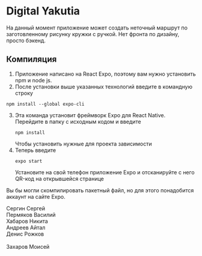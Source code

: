 # Digital Yakutia
На данный момент приложение может создать неточный маршрут по заготовленному рисунку кружки с ручкой. Нет фронта по дизайну, просто бэкенд.

## Компиляция
1. Приложение написано на React Expo, поэтому вам нужно установить npm и node js. <br>
2. После установки выше указанных технологий введите в командную строку
  ```
  npm install --global expo-cli
  ```
3. Эта команда установит фреймворк Expo для React Native. <br> Перейдите в папку с исходным кодом и введите
   ```
   npm install
   ```
   Чтобы установить нужные для проекта зависимости
4. Теперь введите
   ```
   expo start
   ```
   Установите на свой телефон приложение Expo и отсканируйте с него QR-код на открывшейся странице

Вы бы могли скомпилировать пакетный файл, но для этого понадобится аккаунт на сайте Expo.


Сергин Сергей <br>
Пермяков Василий<br>
Хабаров Никита<br>
Андреев Айтал<br>
Денис Рожков<br>
<br>
Захаров Моисей